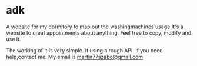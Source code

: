 # adk
A website for my dormitory to map out the washingmachines usage
It's a website to creat appointments about anything. Feel free to copy, modify and use it.

The working of it is very simple. It using a rough API. 
If you need help,contact me. My email is martin77szabo@gmail.com
